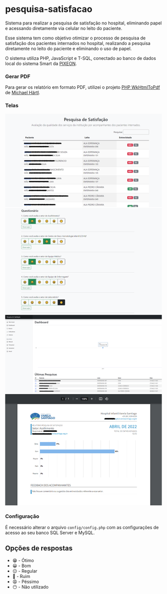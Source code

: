 # pesquisa-satisfacao
 Sistema para realizar a pesquisa de satisfação no hospital, eliminando papel e acessando diretamente via celular no leito do paciente.

Esse sistema tem como objetivo otimizar o processo de pesquisa de satisfação dos pacientes internados no hospital, realizando a pesquisa diretamente no leito do paciente e eliminando o uso de papel.

O sistema utiliza PHP, JavaScript e T-SQL, conectado ao banco de dados local do sistema Smart da [PIXEON](https://www.pixeon.com/).

### Gerar PDF
 Para gerar os relatório em formato PDF, utilizei o projeto [PHP WkHtmlToPdf](https://github.com/mikehaertl/phpwkhtmltopdf) de [Michael Härtl](https://github.com/mikehaertl).

### Telas

![tela](telas/1.png)
![tela](telas/2.png)
![tela](telas/3.png)
![tela](telas/4.png)

### Configuração

É necessário alterar o arquivo `config/config.php` com as configurações de acesso ao seu banco SQL Server e MySQL.

## Opções de respostas

 - 😁 - Ótimo
 - 😀 - Bom
 - 😐 - Regular
 - 🙁 - Ruim
 - 😩 - Péssimo
 - 😶 - Não utilizado